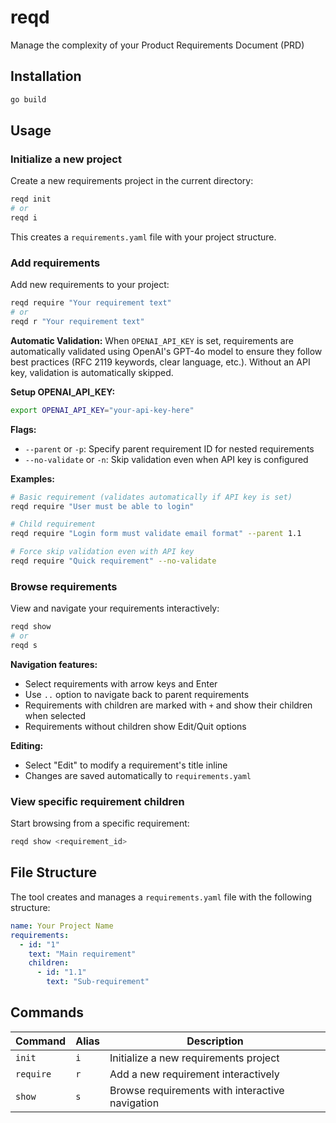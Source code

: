 # reqd
Manage the complexity of your Product Requirements Document (PRD)

## Installation

```bash
go build
```

## Usage

### Initialize a new project

Create a new requirements project in the current directory:

```bash
reqd init
# or
reqd i
```

This creates a `requirements.yaml` file with your project structure.

### Add requirements

Add new requirements to your project:

```bash
reqd require "Your requirement text"
# or
reqd r "Your requirement text"
```

**Automatic Validation:**
When `OPENAI_API_KEY` is set, requirements are automatically validated using OpenAI's GPT-4o model to ensure they follow best practices (RFC 2119 keywords, clear language, etc.). Without an API key, validation is automatically skipped.

**Setup OPENAI_API_KEY:**
```bash
export OPENAI_API_KEY="your-api-key-here"
```

**Flags:**
- `--parent` or `-p`: Specify parent requirement ID for nested requirements
- `--no-validate` or `-n`: Skip validation even when API key is configured

**Examples:**
```bash
# Basic requirement (validates automatically if API key is set)
reqd require "User must be able to login"

# Child requirement
reqd require "Login form must validate email format" --parent 1.1

# Force skip validation even with API key
reqd require "Quick requirement" --no-validate
```

### Browse requirements

View and navigate your requirements interactively:

```bash
reqd show
# or
reqd s
```

**Navigation features:**
- Select requirements with arrow keys and Enter
- Use `..` option to navigate back to parent requirements
- Requirements with children are marked with `+` and show their children when selected
- Requirements without children show Edit/Quit options

**Editing:**
- Select "Edit" to modify a requirement's title inline
- Changes are saved automatically to `requirements.yaml`

### View specific requirement children

Start browsing from a specific requirement:

```bash
reqd show <requirement_id>
```

## File Structure

The tool creates and manages a `requirements.yaml` file with the following structure:

```yaml
name: Your Project Name
requirements:
  - id: "1"
    text: "Main requirement"
    children:
      - id: "1.1"
        text: "Sub-requirement"
```

## Commands

| Command | Alias | Description |
|---------|--------|-------------|
| `init` | `i` | Initialize a new requirements project |
| `require` | `r` | Add a new requirement interactively |
| `show` | `s` | Browse requirements with interactive navigation |
